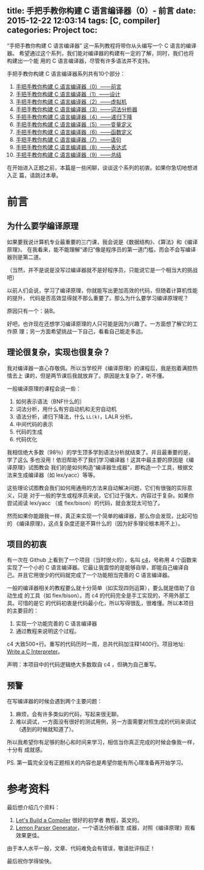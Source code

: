 title: 手把手教你构建 C 语言编译器（0）- 前言
date: 2015-12-22 12:03:14
tags: [C, compiler]
categories: Project
toc:
---

“手把手教你构建 C 语言编译器” 这一系列教程将带你从头编写一个 C 语言的编译器。
希望通过这个系列，我们能对编译器的构建有一定的了解，同时，我们也将构建出一个能
用的 C 语言编译器，尽管有许多语法并不支持。

<!--more-->
手把手教你构建 C 语言编译器系列共有10个部分：
1. [手把手教你构建 C 语言编译器（0）——前言](http://lotabout.me/2015/write-a-C-interpreter-0/)
2. [手把手教你构建 C 语言编译器（1）——设计](http://lotabout.me/2015/write-a-C-interpreter-1/)
3. [手把手教你构建 C 语言编译器（2）——虚拟机](http://lotabout.me/2015/write-a-C-interpreter-2/)
4. [手把手教你构建 C 语言编译器（3）——词法分析器](http://lotabout.me/2015/write-a-C-interpreter-3/)
4. [手把手教你构建 C 语言编译器（4）——递归下降](http://lotabout.me/2016/write-a-C-interpreter-4/)
5. [手把手教你构建 C 语言编译器（5）——变量定义](http://lotabout.me/2016/write-a-C-interpreter-5/)
6. [手把手教你构建 C 语言编译器（6）——函数定义](http://lotabout.me/2016/write-a-C-interpreter-6/)
7. [手把手教你构建 C 语言编译器（7）——语句](http://lotabout.me/2016/write-a-C-interpreter-7/)
8. [手把手教你构建 C 语言编译器（8）——表达式](http://lotabout.me/2016/write-a-C-interpreter-8/)
0. [手把手教你构建 C 语言编译器（9）——总结](http://lotabout.me/2016/write-a-C-interpreter-9/)

在开始进入正题之前，本篇是一些闲聊，谈谈这个系列的初衷。如果你急切地想进入正
篇，请跳过本章。

# 前言

## 为什么要学编译原理

如果要我说计算机专业最重要的三门课，我会说是《数据结构》、《算法》和《编译原理》。
在我看来，能不能理解“递归”像是程序员的第一道门槛，而会不会写编译器则是第二道。

（当然，并不是说是没写过编译器就不是好程序员，只能说它是一个相当大的挑战吧）

以前人们会说，学习了编译原理，你就能写出更加高效的代码，但随着计算机性能的提升，
代码是否高效显得就不那么重要了。那么为什么要学习编译原理呢？

原因只有一个：装B。

好吧，也许现在还想学习编译原理的人只可能是因为兴趣了。一方面想了解它的工作原
理；另一方面希望挑战一下自己，看看自己能走多远。

## 理论很复杂，实现也很复杂？

我对编译器一直心存敬佩。所以当学校开《编译原理》的课程后，我是抱着满腔热情去上
课的，但是两节课后我就放弃了。原因是太复杂了，听不懂。

一般编译原理的课程会说一些：

1. 如何表示语法（BNF什么的）
2. 词法分析，用什么有穷自动机和无穷自动机
3. 语法分析，递归下降法，什么 `LL(k)`，LALR 分析。
4. 中间代码的表示
5. 代码的生成
6. 代码优化

我相信绝大多数（98％）的学生顶多学到语法分析就结束了。并且最重要的是，学了这么
多也没用！依旧帮助不了我们学习编译器！这其中最主要的原因是《编译原理》试图教会
我们的是如何构造“编译器生成器”，即构造一个工具，根据文法来生成编译器（如
lex/yacc）等等。

这些理论试图教会我们如何用通用的方法来自动解决问题，它们有很强的实际意义，只是
对于一般的学生或程序员来说，它们过于强大，内容过于复杂。如果你尝试阅读
lex/yacc （或 flex/bison）的代码，就会发现太可怕了。

然而如果你能跟我一样，真正来实现一个简单的编译器，那么你会发现，比起可怕的
《编译原理》，这点复杂度还是不算什么的（因为好多理论根本用不上）。

## 项目的初衷

有一次在 Github 上看到了一个项目（当时很火的），名叫 [c4](https://github.com/rswier/c4)，号称用 4 个函数来实现了一个小的 C 语言编译器。它最让我震惊的是能够自举，即能自己编译自己。并且它用很少的代码就完成了一个功能相当完善的 C 语言编译器。

一般的编译器相关的教程要么就十分简单（如实现四则运算），要么就是借助了自动生成
的工具（如 flex/bison）。而 c4 的代码完全是手工实现的，不用外部工具。可惜的是它
的代码初衷是代码最小化，所以写得很乱，很难懂。所以本项目的主要目的：

1. 实现一个功能完善的 C 语言编译器
2. 通过教程来说明这个过程。

c4 大致500+行。重写的代码历时一周，总共代码加注释1400行。项目地址: [Write a C Interpreter](https://github.com/lotabout/write-a-C-interpreter)。

声明：本项目中的代码逻辑绝大多数取自 c4 ，但确为自己重写。

## 预警

在写编译器的时候会遇到两个主要问题：

1. 麻烦，会有许多类似的代码，写起来很无聊。
2. 难以调试，一方面没有很好的测试用例，另一方面需要对照生成的代码来调试（遇到的时候就知道了）。

所以我希望你有足够的耐心和时间来学习，相信当你真正完成的时候会像我一样，十分有
成就感。

PS. 第一篇完全没有正题相关的内容也是希望你能有所心理准备再开始学习。

# 参考资料

最后想介绍几个资料：

1. [Let's Build a Compiler](http://compilers.iecc.com/crenshaw/) 很好的初学者
   教程，英文的。
1. [Lemon Parser Generator](http://www.hwaci.com/sw/lemon/)，一个语法分析器生
   成器，对照《编译原理》观看效果更佳。


由于本人水平一般，文章、代码难免会有错误，敬请批评指正！

最后祝你学得愉快。
